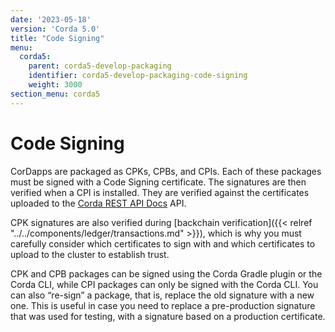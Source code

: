 ```yaml
---
date: '2023-05-18'
version: 'Corda 5.0'
title: "Code Signing"
menu:
  corda5:
    parent: corda5-develop-packaging
    identifier: corda5-develop-packaging-code-signing
    weight: 3000
section_menu: corda5
---
```


# Code Signing

CorDapps are packaged as CPKs, CPBs, and CPIs. Each of these packages must be signed with a Code Signing certificate.
The signatures are then verified when a CPI is installed. They are verified against the certificates
uploaded to the [Corda REST API Docs](https://docs.r3.com/en/platform/corda/5.0-beta/rest-api/C5_OpenAPI.html#tag/Certificates-API) API.

CPK signatures are also verified during [backchain verification]({{< relref "../../components/ledger/transactions.md" >}}),
which is why you must carefully consider which certificates to sign with and which certificates to upload to the cluster to establish trust.

CPK and CPB packages can be signed using the Corda Gradle plugin or the Corda CLI, while CPI packages can only be signed with the Corda CLI.
You can also “re-sign” a package, that is, replace the old signature with a new one.
This is useful in case you need to replace a pre-production signature that was used for testing,
with a signature based on a production certificate.
